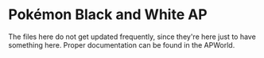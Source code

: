 # Pokémon Black and White AP

The files here do not get updated frequently, since they're here just to have something here. Proper documentation can be found in the APWorld.
